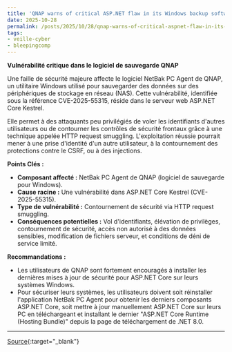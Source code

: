 ```yaml
---
title: 'QNAP warns of critical ASP.NET flaw in its Windows backup software'
date: 2025-10-28
permalink: /posts/2025/10/28/qnap-warns-of-critical-aspnet-flaw-in-its-windows-backup-software/
tags:
- veille-cyber
- bleepingcomp
---
```

**Vulnérabilité critique dans le logiciel de sauvegarde QNAP**

Une faille de sécurité majeure affecte le logiciel NetBak PC Agent de QNAP, un utilitaire Windows utilisé pour sauvegarder des données sur des périphériques de stockage en réseau (NAS). Cette vulnérabilité, identifiée sous la référence CVE-2025-55315, réside dans le serveur web ASP.NET Core Kestrel.

Elle permet à des attaquants peu privilégiés de voler les identifiants d'autres utilisateurs ou de contourner les contrôles de sécurité frontaux grâce à une technique appelée HTTP request smuggling. L'exploitation réussie pourrait mener à une prise d'identité d'un autre utilisateur, à la contournement des protections contre le CSRF, ou à des injections.

**Points Clés :**

*   **Composant affecté :** NetBak PC Agent de QNAP (logiciel de sauvegarde pour Windows).
*   **Cause racine :** Une vulnérabilité dans ASP.NET Core Kestrel (CVE-2025-55315).
*   **Type de vulnérabilité :** Contournement de sécurité via HTTP request smuggling.
*   **Conséquences potentielles :** Vol d'identifiants, élévation de privilèges, contournement de sécurité, accès non autorisé à des données sensibles, modification de fichiers serveur, et conditions de déni de service limité.

**Recommandations :**

*   Les utilisateurs de QNAP sont fortement encouragés à installer les dernières mises à jour de sécurité pour ASP.NET Core sur leurs systèmes Windows.
*   Pour sécuriser leurs systèmes, les utilisateurs doivent soit réinstaller l'application NetBak PC Agent pour obtenir les derniers composants ASP.NET Core, soit mettre à jour manuellement ASP.NET Core sur leurs PC en téléchargeant et installant le dernier "ASP.NET Core Runtime (Hosting Bundle)" depuis la page de téléchargement de .NET 8.0.

---
[Source](https://www.bleepingcomputer.com/news/security/qnap-warns-its-windows-backup-software-is-also-affected-by-critical-aspnet-flaw/){:target="_blank"}
